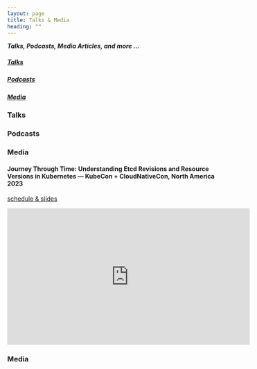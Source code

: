```yaml
---
layout: page
title: Talks & Media
heading: ""
---
```


***Talks, Podcasts, Media Articles, and more ...***


##### [Talks](#talks)
##### [Podcasts](#podcasts)
##### [Media](#media)

### Talks

### Podcasts

### Media

#### Journey Through Time: Understanding Etcd Revisions and Resource Versions in Kubernetes — KubeCon + CloudNativeCon, North America 2023

[schedule & slides](https://sched.co/1R2m8)

<iframe width="560" height="315" src="https://www.youtube.com/embed/i7RCoEjAMOo?si=4PbDpbWk2s8W9k_S" title="YouTube video player" frameborder="0" allow="accelerometer; autoplay; clipboard-write; encrypted-media; gyroscope; picture-in-picture; web-share" allowfullscreen></iframe>



### Media

